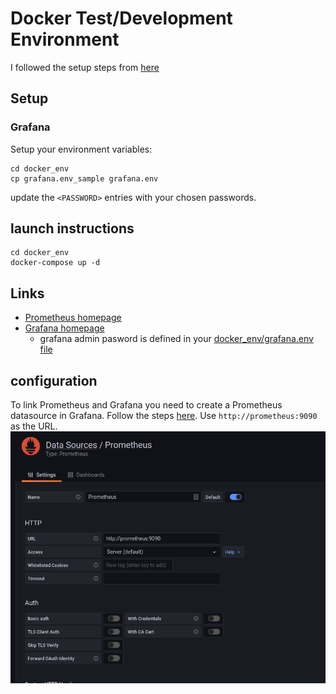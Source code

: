 # Docker Test/Development Environment

I followed the setup steps from [here](https://grafana.com/grafana/dashboards/893)

## Setup
### Grafana
Setup your environment variables:
````
cd docker_env
cp grafana.env_sample grafana.env
````
update the `<PASSWORD>` entries with your chosen passwords.

## launch instructions

````
cd docker_env
docker-compose up -d
````

## Links

* [Prometheus homepage](http://localhost:9090)
* [Grafana homepage](http://localhost:3000)
  * grafana admin pasword is defined in your [docker_env/grafana.env file](../docker_env/grafana.env_sample)
## configuration

To link Prometheus and Grafana you need to create a Prometheus datasource in Grafana. Follow the steps [here](https://prometheus.io/docs/visualization/grafana/#creating-a-prometheus-data-source). Use `http://prometheus:9090` as the URL.
![prometheus data source in grafana](pictures/grafana_prometheus_configure.png "Prometheus data source in grafana")